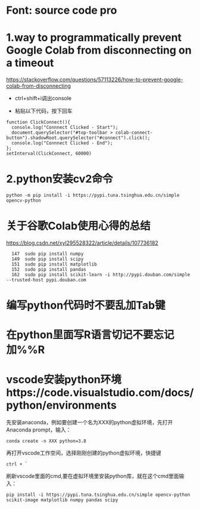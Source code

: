 # Font: source code pro
# 1.way to programmatically prevent Google Colab from disconnecting on a timeout
https://stackoverflow.com/questions/57113226/how-to-prevent-google-colab-from-disconnecting

+ ctrl+shift+i调出console

+ 粘贴以下代码，按下回车
```
function ClickConnect(){
  console.log("Connnect Clicked - Start"); 
  document.querySelector("#top-toolbar > colab-connect-button").shadowRoot.querySelector("#connect").click();
  console.log("Connnect Clicked - End"); 
};
setInterval(ClickConnect, 60000)
```
# 2.python安装cv2命令
```
python -m pip install -i https://pypi.tuna.tsinghua.edu.cn/simple opencv-python
```

# 关于谷歌Colab使用心得的总结
https://blog.csdn.net/xyl295528322/article/details/107736182

```
  147  sudo pip install numpy
  149  sudo pip install scipy
  151  sudo pip install matplotlib
  152  sudo pip install pandas
  162  sudo pip install scikit-learn -i http://pypi.douban.com/simple --trusted-host pypi.douban.com
```
# 编写python代码时不要乱加Tab键
# 在python里面写R语言切记不要忘记加%%R
# vscode安装python环境https://code.visualstudio.com/docs/python/environments 
先安装anaconda，例如要创建一个名为XXX的python虚拟环境，先打开Anaconda prompt，输入：
```
conda create -n XXX python=3.8
```
再打开vscode工作空间，选择刚刚创建的python虚拟环境，快捷键
```
ctrl + `
```
刷新vscode里面的cmd,要在虚拟环境里安装python库，就在这个cmd里面输入：
```
pip install -i https://pypi.tuna.tsinghua.edu.cn/simple opencv-python scikit-image matplotlib numpy pandas scipy
```
